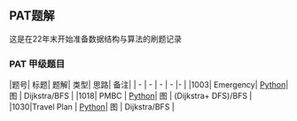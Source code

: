 ## PAT题解
  这是在22年末开始准备数据结构与算法的刷题记录
### PAT 甲级题目
|题号| 标题| 题解| 类型|  思路| 备注|
| -  | -  |  -  |  -  |-   |
|1003| Emergency| [Python](https://mp.csdn.net/mp_blog/creation/editor/127971486)| 图 | Dijkstra/BFS |
|1018| PMBC | [Python](https://mp.csdn.net/mp_blog/creation/editor/127971486)| 图 | (Dijkstra+ DFS)/BFS |
|1030|Travel Plan | [Python](https://mp.csdn.net/mp_blog/creation/editor/127971486)| 图 | Dijkstra/BFS |
